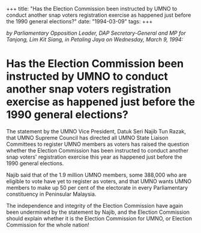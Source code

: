 +++ 
title: "Has the Election Commission been instructed by UMNO to conduct another snap voters registration exercise as happened just before the 1990 general elections?"
date: "1994-03-09"
tags:
+++

_by Parliamentary Opposition Leader, DAP Secretary-General and MP for Tanjong, Lim Kit Siang, in Petaling Jaya on Wednesday, March 9, 1994:_

# Has the Election Commission been instructed by UMNO to conduct another snap voters registration exercise as happened just before the 1990 general elections?

The statement by the UMNO Vice President, Datuk Seri Najib Tun Razak, that UMNO Supreme Council has directed all UMNO State Liaison Committees to register UMNO members as voters has raised the question whether the Election Commission has been instructed to conduct another snap voters' registration exercise this year as happened just before the 1990 general elections.</u>

Najib said that of the 1.9 million UMNO members, some 388,000 who are eligible to vote have yet to register as voters, and that UMNO wants UMNO members to make up 50 per cent of the electorate in every Parliamentary constituency in Peninsular Malaysia.

The independence and integrity of the Election Commission have again been undermined by the statement by Najib, and the Election Commission should explain whether it is the Election Commission for UMNO, or Election Commission for the whole nation!
 
